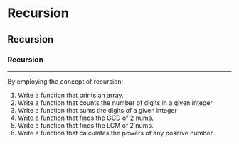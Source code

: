 # Recursion
## Recursion
### Recursion
--------------------------------------------------------
By employing the concept of recursion:
1. Write a function that prints an array.
2. Write a function that counts the number of digits in a given integer 
3. Write a function that sums the digits of a given integer
4. Write a function that finds the GCD of 2 nums.
5. Write a function that finds the LCM of 2 nums.
6. Write a function that calculates the powers of any positive number.
